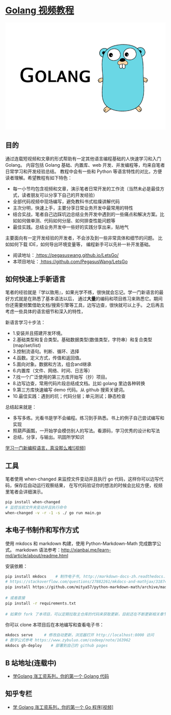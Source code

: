 # [Golang 视频教程](https://pegasuswang.github.io/LetsGo/)

![](./golang.png)

## 目的

通过连载短视频和文章的形式帮助有一定其他语言编程基础的人快速学习和入门 Golang。
内容包括 Golang 基础、内置库、web 开发、并发编程等，均来自笔者日常学习和开发经验总结。
教程中会有一些和 Python 等语言特性的对比，方便读者理解。希望教程有如下特色：

- 每一小节均包含视频和文章，演示笔者日常开发的工作流（当然未必是最佳方式，读者朋友可以分享下自己的开发经验）
- 全部代码视频中现场编写，避免教科书式枯燥讲解代码
- 主次分明，快速上手，主要分享日常业务开发中最常用的特性
- 结合实战，笔者自己边踩坑边总结业务开发中遇到的一些痛点和解决方案。比如如何做单测、代码如何分层、如何排查性能问题等
- 最佳实践。总结业务开发中一些好的实践分享出来，贴地气

主要面向有一定开发经验的开发者，不会涉及到一些非常具体和细节的问题。 比如如何下载 IDE，如何导出环境变量等，
编程新手可以先补一补开发基础。

- 阅读地址：[ https://pegasuswang.github.io/LetsGo/ ](https://pegasuswang.github.io/LetsGo/)
- 本项目地址：[ https://github.com/PegasusWang/LetsGo ](https://github.com/PegasusWang/LetsGo)

## 如何快速上手新语言

笔者的经验就是『学以致用』，如果光学不练，很快就会忘记。学一门新语言的最好方式就是在熟悉了基本语法以后，
通过**大量**的编码和项目练习来熟悉它。期间你还需要频繁借助文档/搜索引擎等工具，边写边查，很快就可以上手。
之后再去考虑一些具体的语言细节和深入的特性，


新语言学习十步法：

- 1.安装并且搭建开发环境。
- 2.基础类型和复合类型。基础数据类型(数值类型，字符串）和复合类型(map/set/list)
- 3.控制流语句。判断、循环、选择
- 4.函数。定义方式，传值和返回值。
- 5.面向对象。数据和方法，组合and继承
- 6.内置库（文件、网络、时间、日志等）
- 7.找一个广泛使用的第三方库开始写（抄）项目。
- 8.边写边查，常用代码片段总结成文档。比如 golang 里边各种转换
- 9.第三方库快速编写 demo 代码。从 github 搜索关键词。
- 10.最佳实践：遇到的坑；代码分层；单元测试；静态检查

总结起来就是：

- 多写多练。光看书是学不会编程。练习到手熟悉。书上的例子自己尝试编写和实现
- 照葫芦画瓢，一开始学会模仿别人的写法。看源码，学习优秀的设计和写法
- 总结，分享，与输出。巩固所学知识


[学习一门新编程语言，真没那么难![视频]](https://www.bilibili.com/video/av79283035)

## 工具

笔者使用 when-changed 来监控文件变动并且执行 go 代码，这样你可以边写代码，保存后自动运行观察结果，
在写代码验证你的想法的时候会比较方便，视频里笔者会详细演示。

```sh
pip install when-changed
# 监控当前文件夹变动并且执行命令
when-changed -v -r -1 -s ./ go run main.go
```

## 本电子书制作和写作方式
使用 mkdocs 和 markdown 构建，使用 Python-Markdown-Math 完成数学公式。
markdown 语法参考：http://xianbai.me/learn-md/article/about/readme.html

安装依赖：

```sh
pip install mkdocs    # 制作电子书, http://markdown-docs-zh.readthedocs.io/zh_CN/latest/
# https://stackoverflow.com/questions/27882261/mkdocs-and-mathjax/31874157
pip install https://github.com/mitya57/python-markdown-math/archive/master.zip

# 或者直接
pip install -r requirements.txt

# 如果你 fork 了本项目，可以定期拉取主仓库的代码来获取更新，目前还在不断更新相关章节
```

你可以 clone 本项目后在本地编写和查看电子书：

```sh
mkdocs serve     # 修改自动更新，浏览器打开 http://localhost:8000 访问
# 数学公式参考 https://www.zybuluo.com/codeep/note/163962
mkdocs gh-deploy    # 部署到自己的 github pages
```

## B 站地址(连载中)

- [学Golang 涨工资系列，你的第一个 Golang 代码](https://www.bilibili.com/video/av79390466/)


## 知乎专栏

- [学 Golang 涨工资系列，你的第一个 Go 程序[视频]](https://zhuanlan.zhihu.com/p/97536473)
